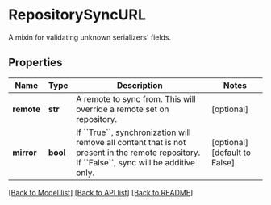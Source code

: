# RepositorySyncURL

A mixin for validating unknown serializers' fields.
## Properties
Name | Type | Description | Notes
------------ | ------------- | ------------- | -------------
**remote** | **str** | A remote to sync from. This will override a remote set on repository. | [optional] 
**mirror** | **bool** | If &#x60;&#x60;True&#x60;&#x60;, synchronization will remove all content that is not present in the remote repository. If &#x60;&#x60;False&#x60;&#x60;, sync will be additive only. | [optional] [default to False]

[[Back to Model list]](../README.md#documentation-for-models) [[Back to API list]](../README.md#documentation-for-api-endpoints) [[Back to README]](../README.md)


